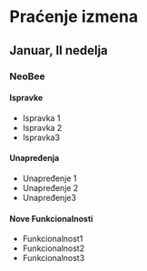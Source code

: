 # Praćenje izmena
## Januar, II nedelja
### NeoBee
#### **Ispravke**
 - Ispravka 1
 - Ispravka 2
 - Ispravka3
#### **Unapređenja**
 - Unapređenje 1
 - Unapređenje 2
 - Unapređenje3
#### **Nove Funkcionalnosti**
 - Funkcionalnost1
 - Funkcionalnost2
 - Funkcionalnost3
